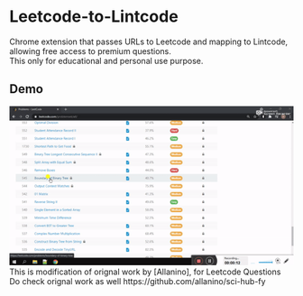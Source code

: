 Leetcode-to-Lintcode
==========

Chrome extension that passes URLs to Leetcode and mapping to Lintcode, allowing free access to premium questions.
<br>
This only for educational and personal use purpose.
<br>
## Demo
<img src="demo.gif">
This is modification of orignal work by [Allanino], for Leetcode Questions<br>
Do check orignal work as well https://github.com/allanino/sci-hub-fy
